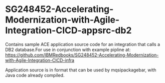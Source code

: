 # SG248452-Accelerating-Modernization-with-Agile-Integration-CICD-appsrc-db2

Contains sample ACE application source code for an integration that calls a DB2 database.For use in conjunction with example pipline at:
https://github.com/IBMRedbooks/SG248452-Accelerating-Modernization-with-Agile-Integration-CICD-infra

Application source is in format that can be used by mqsipackagebar, with Java code already compiled.

